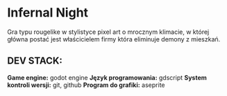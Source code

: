 # Infernal Night

Gra typu rougelike w stylistyce pixel art o mrocznym klimacie, w której główna postać jest właścicielem firmy która eliminuje demony z mieszkań. 

## DEV STACK:

**Game engine:** godot engine
**Język programowania:** gdscript 
**System kontroli wersji:** git, github
**Program do grafiki:** aseprite
